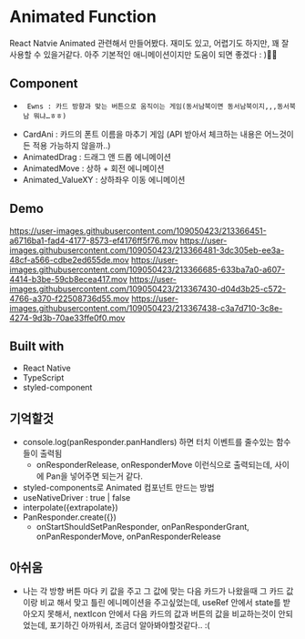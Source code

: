 # Animated Function

React Natvie Animated 관련해서 만들어봤다.
재미도 있고, 어렵기도 하지만, 꽤 잘 사용할 수 있을거같다.
아주 기본적인 애니메이션이지만 도움이 되면 좋겠다 : )🧚‍♂️

## Component

-      Ewns : 카드 방향과 맞는 버튼으로 움직이는 게임(동서남북이면 동서남북이지,,,동서북남 뭐냐…ㅎㅎ)
- CardAni : 카드의 폰트 이름을 마추기 게임 (API 받아서 체크하는 내용은 어느것이든 적용 가능하지 않을까..)
- AnimatedDrag : 드래그 앤 드롭 에니메이션
- AnimatedMove : 상하 + 회전 에니메이션
- Animated_ValueXY : 상하좌우 이동 에니메이션

## Demo


https://user-images.githubusercontent.com/109050423/213366451-a6716ba1-fad4-4177-8573-ef4176ff5f76.mov
https://user-images.githubusercontent.com/109050423/213366481-3dc305eb-ee3a-48cf-a566-cdbe2ed655de.mov
https://user-images.githubusercontent.com/109050423/213366685-633ba7a0-a607-4414-b3be-59cb8ecea417.mov
https://user-images.githubusercontent.com/109050423/213367430-d04d3b25-c572-4766-a370-f22508736d55.mov
https://user-images.githubusercontent.com/109050423/213367438-c3a7d710-3c8e-4274-9d3b-70ae33ffe0f0.mov



## Built with

- React Native
- TypeScript
- styled-component

## 기억할것

- console.log(panResponder.panHandlers) 하면 터치 이벤트를 줄수있는 함수들이 출력됨
  - onResponderRelease, onResponderMove 이런식으로 출력되는데, 사이에 Pan을 넣어주면 되는거 같다.
- styled-components로 Animated 컴포넌트 만드는 방법
- useNativeDriver : true | false
- interpolate({extrapolate})
- PanResponder.create({})
  - onStartShouldSetPanResponder, onPanResponderGrant, onPanResponderMove, onPanResponderRelease

## 아쉬움

- 나는 각 방향 버튼 마다 키 값을 주고 그 값에 맞는 다음 카드가 나왔을때 그 카드 값이랑 비교 해서 맞고 틀린 에니메이션을 주고싶었는데, useRef 안에서 state를 받아오지 못해서, nextIcon 안에서 다음 카드의 값과 버튼의 값을 비교하는것이 안되었는데, 포기하긴 아까워서, 조금더 알아봐야할것같다.. :(

